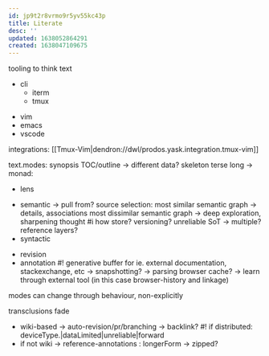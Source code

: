 ```yaml
---
id: jp9t2r8vrmo9r5yv55kc43p
title: Literate
desc: ''
updated: 1638052864291
created: 1638047109675
---
```



tooling to think text
+ cli
  - iterm
  - tmux
- vim
- emacs
- vscode

integrations:
[[Tmux-Vim|dendron://dwl/prodos.yask.integration.tmux-vim]]

text.modes:
  synopsis
  TOC/outline -> different data?
  skeleton
  terse
  long
-> monad:
+ lens
 - semantic
 -> pull from?
    source selection:
      most similar semantic graph -> details, associations
      most dissimilar semantic graph -> deep exploration, sharpening thought
      #i how store? versioning? unreliable SoT -> multiple? reference layers?
 - syntactic
+ revision
+ annotation
#! generative buffer for ie. external documentation, stackexchange, etc
-> snapshotting? -> parsing browser cache?
-> learn through external tool (in this case browser-history and linkage)

 modes can change through behaviour, non-explicitly

  transclusions fade
  - wiki-based -> auto-revision/pr/branching -> backlink?
    #! if distributed: deviceType.|dataLimited|unreliable|forward
  - if not wiki -> reference-annotations : longerForm -> zipped?
